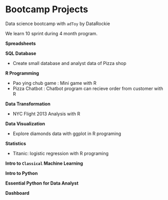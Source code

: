 # Bootcamp Projects

Data science bootcamp with `adToy` by DataRockie

We learn 10 sprint during 4 month program.

**Spreadsheets**

**SQL Database**
- Create small database and analyst data of Pizza shop

**R Programming**
- Pao ying chub game : Mini game with R
- Pizza Chatbot : Chatbot program can recieve order from customer with R

**Data Transformation**
- NYC Flight 2013 Analysis with R

**Data Visualization**
- Explore diamonds data with ggplot in R programing

**Statistics**
- Titanic: logistic regression with R programing

**Intro to `Classical` Machine Learning**

**Intro to Python**

**Essential Python for Data Analyst**

**Dashboard**

